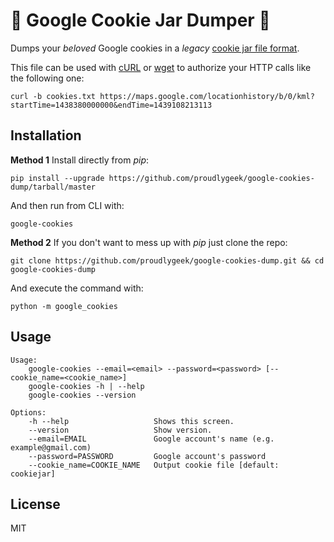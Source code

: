 :cookie: Google Cookie Jar Dumper :cookie:
==========================================

Dumps your *beloved* Google cookies in a *legacy* [cookie jar file format][1].

This file can be used with [cURL][2] or [wget][3] to authorize your HTTP calls like the following one:

```
curl -b cookies.txt https://maps.google.com/locationhistory/b/0/kml?startTime=1438380000000&endTime=1439108213113
```

Installation
------------

**Method 1**
Install directly from *pip*:

```
pip install --upgrade https://github.com/proudlygeek/google-cookies-dump/tarball/master
```

And then run from CLI with:

```
google-cookies
```

**Method 2**
If you don't want to mess up with *pip* just clone the repo:

```
git clone https://github.com/proudlygeek/google-cookies-dump.git && cd google-cookies-dump
```

And execute the command with:

```
python -m google_cookies
```

Usage
-----

```
Usage:
    google-cookies --email=<email> --password=<password> [--cookie_name=<cookie_name>]
    google-cookies -h | --help
    google-cookies --version

Options:
    -h --help                   Shows this screen.
    --version                   Show version.
    --email=EMAIL               Google account's name (e.g. example@gmail.com)
    --password=PASSWORD         Google account's password
    --cookie_name=COOKIE_NAME   Output cookie file [default: cookiejar]
```

License
-------
MIT



[1]: http://curl.haxx.se/docs/http-cookies.html#Cookies_saved_to_disk
[2]: http://curl.haxx.se/
[3]: http://www.gnu.org/software/wget/
